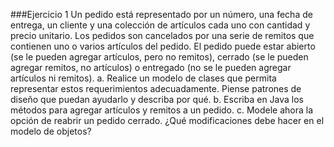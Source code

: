###Ejercicio 1
Un pedido está representado por un número, una fecha de entrega, un cliente y una
colección de artículos cada uno con cantidad y precio unitario. Los pedidos son
cancelados por una serie de remitos que contienen uno o varios artículos del pedido. El
pedido puede estar abierto (se le pueden agregar artículos, pero no remitos), cerrado (se
le pueden agregar remitos, no artículos) o entregado (no se le pueden agregar artículos
ni remitos).
a. Realice un modelo de clases que permita representar estos requerimientos
adecuadamente. Piense patrones de diseño que puedan ayudarlo y describa por
qué.
b. Escriba en Java los métodos para agregar artículos y remitos a un pedido.
c. Modele ahora la opción de reabrir un pedido cerrado. ¿Qué modificaciones debe
hacer en el modelo de objetos?
